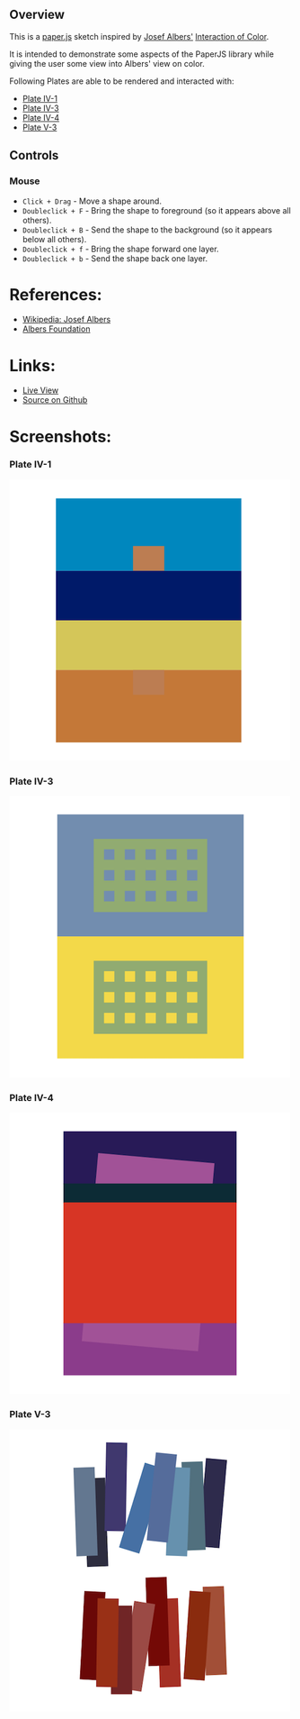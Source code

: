 
## Overview

This is a [paper.js][paperjs-home] sketch inspired by [Josef Albers'][wikipedia-josef-albers] [Interaction of Color][albers-foundation].

It is intended to demonstrate some aspects of the PaperJS library while giving the user some view into Albers' view on color.

Following Plates are able to be rendered and interacted with:

* [Plate IV-1][link-plate-iv-1]
* [Plate IV-3][link-plate-iv-3]
* [Plate IV-4][link-plate-iv-4]
* [Plate V-3][link-plate-v-3]

## Controls

### Mouse

* `Click + Drag` - Move a shape around.
* `Doubleclick + F` - Bring the shape to foreground (so it appears above all others).
* `Doubleclick + B` - Send the shape to the background (so it appears below all others).
* `Doubleclick + f` - Bring the shape forward one layer.
* `Doubleclick + b` - Send the shape back one layer.

# References:
* [Wikipedia: Josef Albers][wikipedia-josef-albers]
* [Albers Foundation][albers-foundation]

# Links:

* [Live View][live-view]
* [Source on Github][source-code]

# Screenshots:

### Plate IV-1
![screenshot][screenshot-plate-iv-1]

### Plate IV-3
![screenshot][screenshot-plate-iv-3]

### Plate IV-4
![screenshot][screenshot-plate-iv-4]

### Plate V-3
![screenshot][screenshot-01]

[paperjs-home]: http://http://paperjs.org/
[source-code]: https://github.com/brianhonohan/sketchbook/tree/master/paperjs/interaction-of-color/
[live-view]: https://brianhonohan.com/sketchbook/paperjs/interaction-of-color/
[screenshot-01]: ./screenshot-01.png
[screenshot-plate-iv-1]: ./screenshot-plate-iv-1.png
[screenshot-plate-iv-3]: ./screenshot-plate-iv-3.png
[screenshot-plate-iv-4]: ./screenshot-plate-iv-4.png

[link-plate-iv-1]: https://brianhonohan.com/sketchbook/paperjs/interaction-of-color/?plate=iv_1
[link-plate-iv-3]: https://brianhonohan.com/sketchbook/paperjs/interaction-of-color/?plate=iv_3
[link-plate-iv-4]: https://brianhonohan.com/sketchbook/paperjs/interaction-of-color/?plate=iv_4
[link-plate-v-3]: https://brianhonohan.com/sketchbook/paperjs/interaction-of-color/?plate=v_3

[wikipedia-josef-albers]: https://en.wikipedia.org/wiki/Josef_Albers
[albers-foundation]: https://albersfoundation.org/teaching/josef-albers/interaction-of-color/publications/overview/